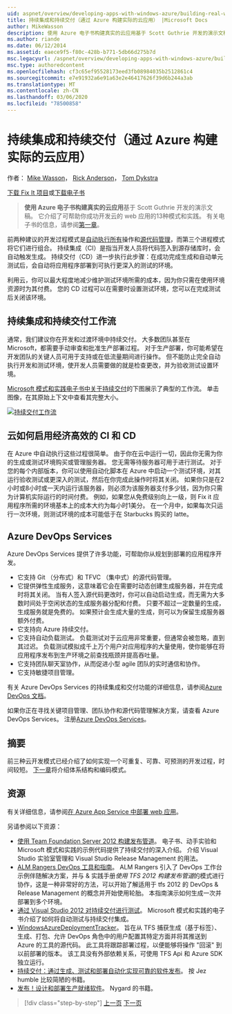 ```yaml
---
uid: aspnet/overview/developing-apps-with-windows-azure/building-real-world-cloud-apps-with-windows-azure/continuous-integration-and-continuous-delivery
title: 持续集成和持续交付（通过 Azure 构建实际的云应用） |Microsoft Docs
author: MikeWasson
description: 使用 Azure 电子书构建真实的云应用基于 Scott Guthrie 开发的演示文稿。 它介绍了13种模式和实践，
ms.author: riande
ms.date: 06/12/2014
ms.assetid: eaece9f5-f80c-428b-b771-5db66d275b7d
msc.legacyurl: /aspnet/overview/developing-apps-with-windows-azure/building-real-world-cloud-apps-with-windows-azure/continuous-integration-and-continuous-delivery
msc.type: authoredcontent
ms.openlocfilehash: cf3c65ef95528173eed3fb08984035b2512861c4
ms.sourcegitcommit: e7e91932a6e91a63e2e46417626f39d6b244a3ab
ms.translationtype: MT
ms.contentlocale: zh-CN
ms.lasthandoff: 03/06/2020
ms.locfileid: "78500858"
---
```

# <a name="continuous-integration-and-continuous-delivery-building-real-world-cloud-apps-with-azure"></a>持续集成和持续交付（通过 Azure 构建实际的云应用）

作者： [Mike Wasson](https://github.com/MikeWasson)， [Rick Anderson](https://twitter.com/RickAndMSFT)， [Tom Dykstra](https://github.com/tdykstra)

[下载 Fix It 项目](https://code.msdn.microsoft.com/Fix-It-app-for-Building-cdd80df4)或[下载电子书](https://blogs.msdn.com/b/microsoft_press/archive/2014/07/23/free-ebook-building-cloud-apps-with-microsoft-azure.aspx)

> **使用 Azure 电子书构建真实的云应用**基于 Scott Guthrie 开发的演示文稿。 它介绍了可帮助你成功开发云的 web 应用的13种模式和实践。 有关电子书的信息，请参阅[第一章](introduction.md)。

前两种建议的开发过程模式是[自动执行所有](automate-everything.md)操作和[源代码管理](source-control.md)，而第三个进程模式将它们进行组合。 持续集成（CI）是指当开发人员将代码签入到源存储库时，会自动触发生成。 持续交付（CD）进一步执行此步骤：在成功完成生成和自动单元测试后，会自动将应用程序部署到可执行更深入的测试的环境。

利用云，你可以最大程度地减少维护测试环境所需的成本，因为你只需在使用环境资源时为其付费。 您的 CD 过程可以在需要时设置测试环境，您可以在完成测试后关闭该环境。

## <a name="continuous-integration-and-continuous-delivery-workflow"></a>持续集成和持续交付工作流

通常，我们建议你在开发和过渡环境中持续交付。 大多数团队甚至在 Microsoft，都需要手动审查和批准生产部署过程。 对于生产部署，你可能希望在开发团队的关键人员可用于支持或在低流量期间进行操作。 但不能防止完全自动执行开发和测试环境，使开发人员需要做的就是检查更改，并为验收测试设置环境。

[Microsoft 模式和实践电子书中关于持续交付](https://aka.ms/ReleasePipeline)的下图展示了典型的工作流。 单击图像，在其原始上下文中查看其完整大小。

[![持续交付工作流](continuous-integration-and-continuous-delivery/_static/image1.png)](https://msdn.microsoft.com/library/dn449955.aspx)

## <a name="how-the-cloud-enables-cost-effective-ci-and-cd"></a>云如何启用经济高效的 CI 和 CD

在 Azure 中自动执行这些过程很简单。 由于你在云中运行一切，因此你无需为你的生成或测试环境购买或管理服务器。 您无需等待服务器可用于进行测试。 对于您的每个内部版本，你可以使用自动化脚本在 Azure 中启动一个测试环境，对其运行验收测试或更深入的测试，然后在你完成此操作时将其关闭。 如果你只是在2小时或8小时或一天内运行该服务器，则必须为该服务器支付多少钱，因为你只需为计算机实际运行的时间付费。 例如，如果您从免费级别向上一级，则 Fix it 应用程序所需的环境基本上的成本大约为每小时1美分。 在一个月中，如果每次只运行一次环境，则测试环境的成本可能低于在 Starbucks 购买的 latte。

## <a name="azure-devops-services"></a>Azure DevOps Services 

Azure DevOps Services 提供了许多功能，可帮助你从规划到部署的应用程序开发。

- 它支持 Git （分布式）和 TFVC （集中式）的源代码管理。
- 它提供弹性生成服务，这意味着它会在需要时动态创建生成服务器，并在完成时将其关闭。 当有人签入源代码更改时，你可以自动启动生成，而无需为大多数时间处于空闲状态的生成服务器分配和付费。 只要不超过一定数量的生成，生成服务就是免费的。 如果预计会生成大量的生成，则可以为保留生成服务器额外付费。
- 它支持向 Azure 持续交付。
- 它支持自动负载测试。 负载测试对于云应用非常重要，但通常会被忽略，直到其过迟。 负载测试模拟成千上万个用户对应用程序的大量使用，使你能够在将应用程序发布到生产环境之前查找瓶颈并提高吞吐量。
- 它支持团队聊天室协作，从而促进小型 agile 团队的实时通信和协作。
- 它支持敏捷项目管理。

有关 Azure DevOps Services 的持续集成和交付功能的详细信息，请参阅[Azure DevOps 文档](/azure/devops/index)。

如果你正在寻找关键项目管理、团队协作和源代码管理解决方案，请查看 Azure DevOps Services。 注册[Azure DevOps Services](https://dev.azure.com/)。

## <a name="summary"></a>摘要

前三种云开发模式已经介绍了如何实现一个可重复、可靠、可预测的开发过程，时间较短。 [下一章](web-development-best-practices.md)将介绍体系结构和编码模式。

## <a name="resources"></a>资源

有关详细信息，请参阅[在 Azure App Service 中部署 web 应用](https://azure.microsoft.com/documentation/articles/web-sites-deploy/)。

另请参阅以下资源：

- [使用 Team Foundation Server 2012 构建发布管道](https://aka.ms/ReleasePipeline)。 电子书、动手实验和 Microsoft 模式和实践的示例代码提供了持续交付的深入介绍。 介绍 Visual Studio 实验室管理和 Visual Studio Release Management 的用法。
- [ALM Rangers DevOps 工具和指南](https://aka.ms/vsarsolutions/)。 ALM Rangers 引入了 DevOps 工作台示例伴随解决方案，并与 &amp; 实践手册*使用 TFS 2012 构建发布管道*的模式进行协作，这是一种非常好的方法，可以开始了解适用于 tfs 2012 的 DevOps &amp; Release Management 的概念并开始使用轮胎。 本指南演示如何生成一次并部署到多个环境。
- [通过 Visual Studio 2012 对持续交付进行测试](https://msdn.microsoft.com/library/jj159345.aspx)。 Microsoft 模式和实践的电子书介绍了如何将自动测试与持续交付集成。
- [WindowsAzureDeploymentTracker](https://github.com/RyanTBerry/WindowsAzureDeploymentTracker)。 旨在从 TFS 捕获生成（基于标签）、生成、打包、允许 DevOps 角色中的用户配置其特定方面并将其推送到 Azure 的工具的源代码。 此工具将跟踪部署过程，以便能够将操作 "回滚" 到以前部署的版本。 该工具没有外部依赖关系，可使用 TFS Api 和 Azure SDK 独立运行。
- [持续交付：通过生成、测试和部署自动化实现可靠的软件发布](https://www.amazon.com/Continuous-Delivery-Deployment-Automation-Addison-Wesley/dp/0321601912/ref=sr_1_1?s=books&amp;ie=UTF8&amp;qid=1377126361)。 按 Jez humble 比较简陋的书籍。
- [发布！设计和部署生产就绪软件](https://www.amazon.com/Release-It-Production-Ready-Pragmatic-Programmers/dp/0978739213)。 Nygard 的书籍。

> [!div class="step-by-step"]
> [上一页](source-control.md)
> [下一页](web-development-best-practices.md)
